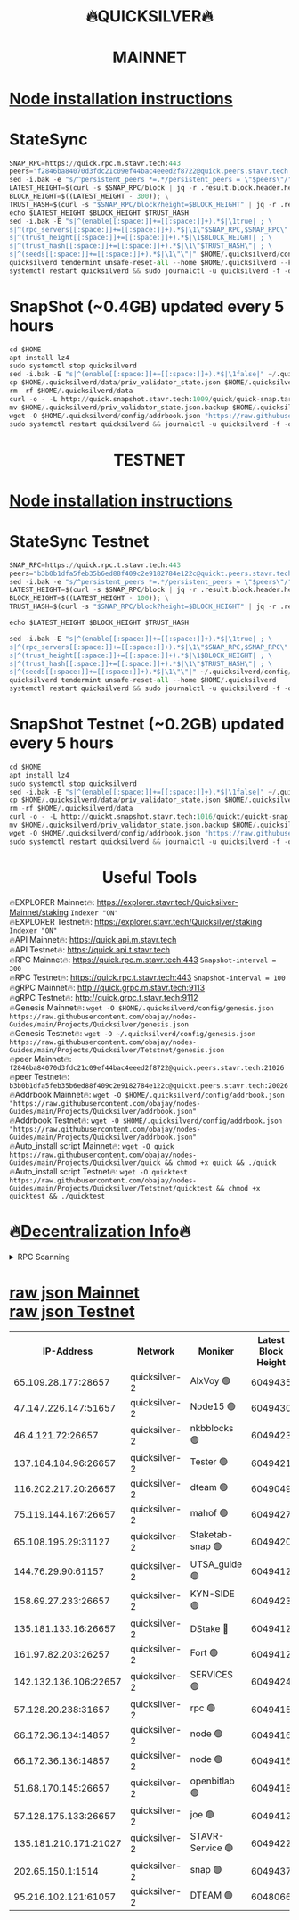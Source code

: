 <h1 align="center"> 🔥QUICKSILVER🔥</h1>

<h1 align="center"> MAINNET</h1>

[Node installation instructions](https://github.com/obajay/nodes-Guides/tree/main/Projects/Quicksilver)
=

# StateSync
```python
SNAP_RPC=https://quick.rpc.m.stavr.tech:443
peers="f2846ba84070d3fdc21c09ef44bac4eeed2f8722@quick.peers.stavr.tech:21026"
sed -i.bak -e "s/^persistent_peers *=.*/persistent_peers = \"$peers\"/" $HOME/.quicksilverd/config/config.toml
LATEST_HEIGHT=$(curl -s $SNAP_RPC/block | jq -r .result.block.header.height); \
BLOCK_HEIGHT=$((LATEST_HEIGHT - 300)); \
TRUST_HASH=$(curl -s "$SNAP_RPC/block?height=$BLOCK_HEIGHT" | jq -r .result.block_id.hash)
echo $LATEST_HEIGHT $BLOCK_HEIGHT $TRUST_HASH
sed -i.bak -E "s|^(enable[[:space:]]+=[[:space:]]+).*$|\1true| ; \
s|^(rpc_servers[[:space:]]+=[[:space:]]+).*$|\1\"$SNAP_RPC,$SNAP_RPC\"| ; \
s|^(trust_height[[:space:]]+=[[:space:]]+).*$|\1$BLOCK_HEIGHT| ; \
s|^(trust_hash[[:space:]]+=[[:space:]]+).*$|\1\"$TRUST_HASH\"| ; \
s|^(seeds[[:space:]]+=[[:space:]]+).*$|\1\"\"|" $HOME/.quicksilverd/config/config.toml
quicksilverd tendermint unsafe-reset-all --home $HOME/.quicksilverd --keep-addr-book
systemctl restart quicksilverd && sudo journalctl -u quicksilverd -f -o cat
```

# SnapShot (~0.4GB) updated every 5 hours
```python
cd $HOME
apt install lz4
sudo systemctl stop quicksilverd
sed -i.bak -E "s|^(enable[[:space:]]+=[[:space:]]+).*$|\1false|" ~/.quicksilverd/config/config.toml
cp $HOME/.quicksilverd/data/priv_validator_state.json $HOME/.quicksilverd/priv_validator_state.json.backup
rm -rf $HOME/.quicksilverd/data
curl -o - -L http://quick.snapshot.stavr.tech:1009/quick/quick-snap.tar.lz4 | lz4 -c -d - | tar -x -C $HOME/.quicksilverd --strip-components 2
mv $HOME/.quicksilverd/priv_validator_state.json.backup $HOME/.quicksilverd/data/priv_validator_state.json
wget -O $HOME/.quicksilverd/config/addrbook.json "https://raw.githubusercontent.com/obajay/nodes-Guides/main/Projects/Quicksilver/addrbook.json"
sudo systemctl restart quicksilverd && journalctl -u quicksilverd -f -o cat
```

<h1 align="center"> TESTNET</h1>

[Node installation instructions](https://github.com/obajay/nodes-Guides/tree/main/Projects/Quicksilver/Tetstnet)
=

# StateSync Testnet
```python
SNAP_RPC=https://quick.rpc.t.stavr.tech:443
peers="b3b0b1dfa5feb35b6ed88f409c2e9182784e122c@quickt.peers.stavr.tech:20026"
sed -i.bak -e "s/^persistent_peers *=.*/persistent_peers = \"$peers\"/" $HOME/.quicksilverd/config/config.toml
LATEST_HEIGHT=$(curl -s $SNAP_RPC/block | jq -r .result.block.header.height); \
BLOCK_HEIGHT=$((LATEST_HEIGHT - 100)); \
TRUST_HASH=$(curl -s "$SNAP_RPC/block?height=$BLOCK_HEIGHT" | jq -r .result.block_id.hash)

echo $LATEST_HEIGHT $BLOCK_HEIGHT $TRUST_HASH

sed -i.bak -E "s|^(enable[[:space:]]+=[[:space:]]+).*$|\1true| ; \
s|^(rpc_servers[[:space:]]+=[[:space:]]+).*$|\1\"$SNAP_RPC,$SNAP_RPC\"| ; \
s|^(trust_height[[:space:]]+=[[:space:]]+).*$|\1$BLOCK_HEIGHT| ; \
s|^(trust_hash[[:space:]]+=[[:space:]]+).*$|\1\"$TRUST_HASH\"| ; \
s|^(seeds[[:space:]]+=[[:space:]]+).*$|\1\"\"|" ~/.quicksilverd/config/config.toml
quicksilverd tendermint unsafe-reset-all --home $HOME/.quicksilverd
systemctl restart quicksilverd && sudo journalctl -u quicksilverd -f -o cat

```

# SnapShot Testnet (~0.2GB) updated every 5 hours
```python
cd $HOME
apt install lz4
sudo systemctl stop quicksilverd
sed -i.bak -E "s|^(enable[[:space:]]+=[[:space:]]+).*$|\1false|" ~/.quicksilverd/config/config.toml
cp $HOME/.quicksilverd/data/priv_validator_state.json $HOME/.quicksilverd/priv_validator_state.json.backup
rm -rf $HOME/.quicksilverd/data
curl -o - -L http://quickt.snapshot.stavr.tech:1016/quickt/quickt-snap.tar.lz4 | lz4 -c -d - | tar -x -C $HOME/.quicksilverd --strip-components 2
mv $HOME/.quicksilverd/priv_validator_state.json.backup $HOME/.quicksilverd/data/priv_validator_state.json
wget -O $HOME/.quicksilverd/config/addrbook.json "https://raw.githubusercontent.com/obajay/nodes-Guides/main/Projects/Quicksilver/Tetstnet/addrbook.json"
sudo systemctl restart quicksilverd && journalctl -u quicksilverd -f -o cat
```
 <h1 align="center"> Useful Tools</h1>

🔥EXPLORER Mainnet🔥:        https://explorer.stavr.tech/Quicksilver-Mainnet/staking    `Indexer "ON"` \
🔥EXPLORER Testnet🔥:        https://explorer.stavr.tech/Quicksilver/staking	        `Indexer "ON"` \
🔥API Mainnet🔥: 			 https://quick.api.m.stavr.tech \
🔥API Testnet🔥: 			 https://quick.api.t.stavr.tech \
🔥RPC Mainnet🔥:             https://quick.rpc.m.stavr.tech:443              `Snapshot-interval = 300` \
🔥RPC Testnet🔥:             https://quick.rpc.t.stavr.tech:443              `Snapshot-interval = 100` \
🔥gRPC Mainnet🔥:                    http://quick.grpc.m.stavr.tech:9113 \
🔥gRPC Testnet🔥:                    http://quick.grpc.t.stavr.tech:9112 \
🔥Genesis Mainnet🔥: `wget -O $HOME/.quicksilverd/config/genesis.json https://raw.githubusercontent.com/obajay/nodes-Guides/main/Projects/Quicksilver/genesis.json` \
🔥Genesis Testnet🔥: `wget -O ~/.quicksilverd/config/genesis.json https://raw.githubusercontent.com/obajay/nodes-Guides/main/Projects/Quicksilver/Tetstnet/genesis.json` \
🔥peer Mainnet🔥:					 `f2846ba84070d3fdc21c09ef44bac4eeed2f8722@quick.peers.stavr.tech:21026` \
🔥peer Testnet🔥:					 `b3b0b1dfa5feb35b6ed88f409c2e9182784e122c@quickt.peers.stavr.tech:20026` \
🔥Addrbook Mainnet🔥:    ```wget -O $HOME/.quicksilverd/config/addrbook.json "https://raw.githubusercontent.com/obajay/nodes-Guides/main/Projects/Quicksilver/addrbook.json"``` \
🔥Addrbook Testnet🔥:    ```wget -O $HOME/.quicksilverd/config/addrbook.json "https://raw.githubusercontent.com/obajay/nodes-Guides/main/Projects/Quicksilver/addrbook.json"``` \
🔥Auto_install script Mainnet🔥: ```wget -O quick https://raw.githubusercontent.com/obajay/nodes-Guides/main/Projects/Quicksilver/quick && chmod +x quick && ./quick``` \
🔥Auto_install script Testnet🔥: ```wget -O quicktest https://raw.githubusercontent.com/obajay/nodes-Guides/main/Projects/Quicksilver/Tetstnet/quicktest && chmod +x quicktest && ./quicktest```

🔥[Decentralization Info](https://github.com/obajay/StateSync-snapshots/tree/main/Projects/Quicksilver/Decentralization)🔥
=

<details>
<summary>RPC Scanning</summary>

<h2 align="center"> We scan nodes in real time every 4 hours. And we provide the final result of RPC endpoints.
We cannot influence the operation of these nodes in any way. </h2>


```python
If Voting Power is higher than 0 --> then the Node is a validator of the network and may be subject to attack and be a potential threat to the chain.
```
```python
We marked such validators with a red symbol
```

</details>

[raw json Mainnet](https://rpc-check.quickm.stavr.tech/quickm/rpc-quickm-result.json) \
[raw json Testnet](https://github.com/obajay/StateSync-snapshots/tree/main/Projects/Quicksilver/Rpc-Check-Testnet)
=


<table><tr><th>IP-Address</th><th>Network</th><th>Moniker</th><th>Latest Block Height</th><th>Earliest Block Height</th><th>Catching Up</th><th>Tx Index</th><th>Voting Power</th><th>Scan Time</th></tr><tr><td>65.109.28.177:28657</td><td>quicksilver-2</td><td>AlxVoy 🟢</td><td>6049435</td><td>3562001</td><td>False</td><td>off</td><td>0</td><td>2024-02-20T04:32:11.915439796UTC</td></tr><tr><td>47.147.226.147:51657</td><td>quicksilver-2</td><td>Node15 🟢</td><td>6049430</td><td>5151648</td><td>False</td><td>off</td><td>0</td><td>2024-02-20T04:31:38.457870090UTC</td></tr><tr><td>46.4.121.72:26657</td><td>quicksilver-2</td><td>nkbblocks 🟢</td><td>6049423</td><td>5434601</td><td>False</td><td>on</td><td>0</td><td>2024-02-20T04:30:55.952758637UTC</td></tr><tr><td>137.184.184.96:26657</td><td>quicksilver-2</td><td>Tester 🟢</td><td>6049421</td><td>5550692</td><td>False</td><td>off</td><td>0</td><td>2024-02-20T04:30:47.305479093UTC</td></tr><tr><td>116.202.217.20:26657</td><td>quicksilver-2</td><td>dteam 🟢</td><td>6049049</td><td>5581001</td><td>False</td><td>on</td><td>0</td><td>2024-02-20T04:31:14.025020356UTC</td></tr><tr><td>75.119.144.167:26657</td><td>quicksilver-2</td><td>mahof 🟢</td><td>6049427</td><td>5654794</td><td>False</td><td>on</td><td>0</td><td>2024-02-20T04:31:22.724285726UTC</td></tr><tr><td>65.108.195.29:31127</td><td>quicksilver-2</td><td>Staketab-snap 🟢</td><td>6049420</td><td>5705001</td><td>False</td><td>off</td><td>0</td><td>2024-02-20T04:30:40.160809707UTC</td></tr><tr><td>144.76.29.90:61157</td><td>quicksilver-2</td><td>UTSA_guide 🟢</td><td>6049412</td><td>5743301</td><td>False</td><td>on</td><td>0</td><td>2024-02-20T04:29:57.191614445UTC</td></tr><tr><td>158.69.27.233:26657</td><td>quicksilver-2</td><td>KYN-SIDE 🟢</td><td>6049423</td><td>5799001</td><td>False</td><td>on</td><td>0</td><td>2024-02-20T04:31:00.759593475UTC</td></tr><tr><td>135.181.133.16:26657</td><td>quicksilver-2</td><td>DStake 🔴</td><td>6049412</td><td>5807001</td><td>False</td><td>on</td><td>154670</td><td>2024-02-20T04:29:56.502721452UTC</td></tr><tr><td>161.97.82.203:26257</td><td>quicksilver-2</td><td>Fort 🟢</td><td>6049412</td><td>5863421</td><td>False</td><td>on</td><td>0</td><td>2024-02-20T04:29:56.021062347UTC</td></tr><tr><td>142.132.136.106:22657</td><td>quicksilver-2</td><td>SERVICES 🟢</td><td>6049424</td><td>5920001</td><td>False</td><td>on</td><td>0</td><td>2024-02-20T04:31:05.547392236UTC</td></tr><tr><td>57.128.20.238:31657</td><td>quicksilver-2</td><td>rpc 🟢</td><td>6049415</td><td>5940472</td><td>False</td><td>on</td><td>0</td><td>2024-02-20T04:30:14.655443766UTC</td></tr><tr><td>66.172.36.134:14857</td><td>quicksilver-2</td><td>node 🟢</td><td>6049416</td><td>5950756</td><td>False</td><td>on</td><td>0</td><td>2024-02-20T04:30:22.090107153UTC</td></tr><tr><td>66.172.36.136:14857</td><td>quicksilver-2</td><td>node 🟢</td><td>6049416</td><td>5950756</td><td>False</td><td>on</td><td>0</td><td>2024-02-20T04:30:22.889174079UTC</td></tr><tr><td>51.68.170.145:26657</td><td>quicksilver-2</td><td>openbitlab 🟢</td><td>6049418</td><td>5981220</td><td>False</td><td>on</td><td>0</td><td>2024-02-20T04:30:29.424195052UTC</td></tr><tr><td>57.128.175.133:26657</td><td>quicksilver-2</td><td>joe 🟢</td><td>6049412</td><td>6039778</td><td>False</td><td>on</td><td>0</td><td>2024-02-20T04:29:57.489754589UTC</td></tr><tr><td>135.181.210.171:21027</td><td>quicksilver-2</td><td>STAVR-Service 🟢</td><td>6049422</td><td>6046001</td><td>False</td><td>on</td><td>0</td><td>2024-02-20T04:31:01.124734404UTC</td></tr><tr><td>202.65.150.1:1514</td><td>quicksilver-2</td><td>snap 🟢</td><td>6049437</td><td>6046611</td><td>False</td><td>on</td><td>0</td><td>2024-02-20T04:32:21.031119727UTC</td></tr><tr><td>95.216.102.121:61057</td><td>quicksilver-2</td><td>DTEAM 🟢</td><td>6048066</td><td>6048001</td><td>False</td><td>on</td><td>0</td><td>2024-02-20T04:30:15.027702161UTC</td></tr></table>
